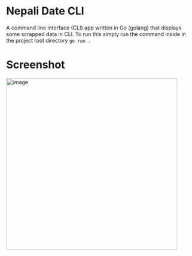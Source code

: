 # Nepali Date CLI
A command line interface (CLI) app written in Go (golang) that displays some scrapped data in CLI.
To run this simply run the command inside in the project root directory
`go run .`

# Screenshot
<img width="457" alt="image" src="https://user-images.githubusercontent.com/51784021/219435637-e41ded09-652f-4950-adfc-ac582293c226.png">


